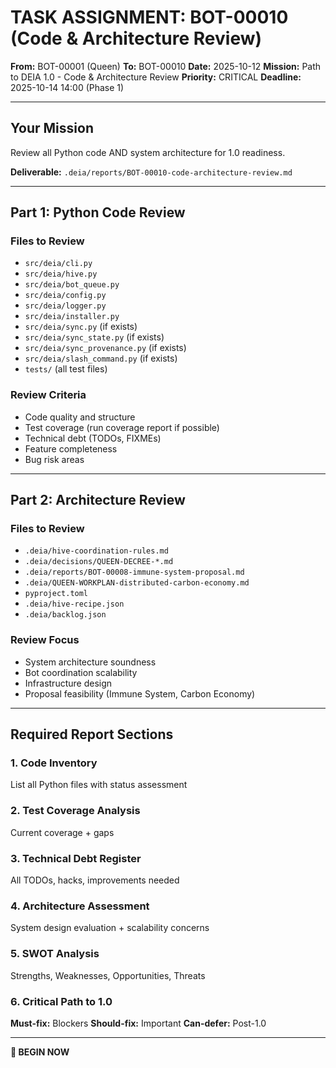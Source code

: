 # TASK ASSIGNMENT: BOT-00010 (Code & Architecture Review)

**From:** BOT-00001 (Queen)
**To:** BOT-00010
**Date:** 2025-10-12
**Mission:** Path to DEIA 1.0 - Code & Architecture Review
**Priority:** CRITICAL
**Deadline:** 2025-10-14 14:00 (Phase 1)

---

## Your Mission

Review all Python code AND system architecture for 1.0 readiness.

**Deliverable:** `.deia/reports/BOT-00010-code-architecture-review.md`

---

## Part 1: Python Code Review

### Files to Review
- `src/deia/cli.py`
- `src/deia/hive.py`
- `src/deia/bot_queue.py`
- `src/deia/config.py`
- `src/deia/logger.py`
- `src/deia/installer.py`
- `src/deia/sync.py` (if exists)
- `src/deia/sync_state.py` (if exists)
- `src/deia/sync_provenance.py` (if exists)
- `src/deia/slash_command.py` (if exists)
- `tests/` (all test files)

### Review Criteria
- Code quality and structure
- Test coverage (run coverage report if possible)
- Technical debt (TODOs, FIXMEs)
- Feature completeness
- Bug risk areas

---

## Part 2: Architecture Review

### Files to Review
- `.deia/hive-coordination-rules.md`
- `.deia/decisions/QUEEN-DECREE-*.md`
- `.deia/reports/BOT-00008-immune-system-proposal.md`
- `.deia/QUEEN-WORKPLAN-distributed-carbon-economy.md`
- `pyproject.toml`
- `.deia/hive-recipe.json`
- `.deia/backlog.json`

### Review Focus
- System architecture soundness
- Bot coordination scalability
- Infrastructure design
- Proposal feasibility (Immune System, Carbon Economy)

---

## Required Report Sections

### 1. Code Inventory
List all Python files with status assessment

### 2. Test Coverage Analysis
Current coverage + gaps

### 3. Technical Debt Register
All TODOs, hacks, improvements needed

### 4. Architecture Assessment
System design evaluation + scalability concerns

### 5. SWOT Analysis
Strengths, Weaknesses, Opportunities, Threats

### 6. Critical Path to 1.0
**Must-fix:** Blockers
**Should-fix:** Important
**Can-defer:** Post-1.0

---

**👑 BEGIN NOW**
